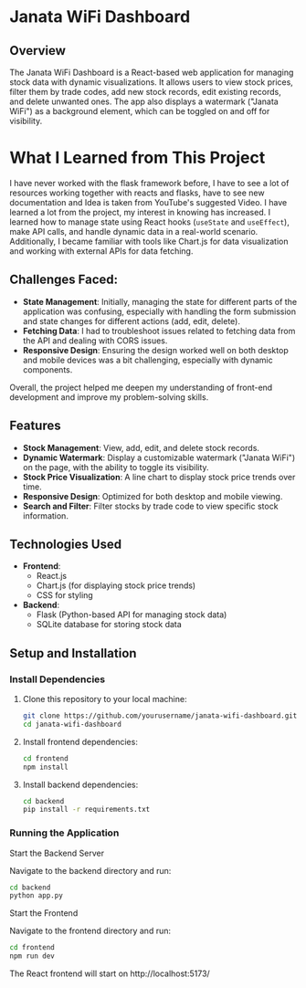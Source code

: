 # Janata WiFi Dashboard

## Overview

The Janata WiFi Dashboard is a React-based web application for managing stock data with dynamic visualizations. It allows users to view stock prices, filter them by trade codes, add new stock records, edit existing records, and delete unwanted ones. The app also displays a watermark ("Janata WiFi") as a background element, which can be toggled on and off for visibility.

# What I Learned from This Project

I have never worked with the flask framework before, I have to see a lot of resources working together with reacts and flasks, have to see new documentation and Idea is taken from YouTube's suggested Video. I have learned a lot from the project, my interest in knowing has increased. I learned how to manage state using React hooks (`useState` and `useEffect`), make API calls, and handle dynamic data in a real-world scenario. Additionally, I became familiar with tools like Chart.js for data visualization and working with external APIs for data fetching.

## Challenges Faced:
- **State Management**: Initially, managing the state for different parts of the application was confusing, especially with handling the form submission and state changes for different actions (add, edit, delete).
- **Fetching Data**: I had to troubleshoot issues related to fetching data from the API and dealing with CORS issues.
- **Responsive Design**: Ensuring the design worked well on both desktop and mobile devices was a bit challenging, especially with dynamic components.

Overall, the project helped me deepen my understanding of front-end development and improve my problem-solving skills.


## Features

- **Stock Management**: View, add, edit, and delete stock records.
- **Dynamic Watermark**: Display a customizable watermark ("Janata WiFi") on the page, with the ability to toggle its visibility.
- **Stock Price Visualization**: A line chart to display stock price trends over time.
- **Responsive Design**: Optimized for both desktop and mobile viewing.
- **Search and Filter**: Filter stocks by trade code to view specific stock information.
  
## Technologies Used

- **Frontend**: 
  - React.js
  - Chart.js (for displaying stock price trends)
  - CSS for styling
- **Backend**: 
  - Flask (Python-based API for managing stock data)   
  -  SQLite database for storing stock data

## Setup and Installation



### Install Dependencies

1. Clone this repository to your local machine:

    ```bash
    git clone https://github.com/yourusername/janata-wifi-dashboard.git
    cd janata-wifi-dashboard
    ```

2. Install frontend dependencies:

    ```bash
    cd frontend
    npm install
    ```

3. Install backend dependencies:
    ```bash
    cd backend
    pip install -r requirements.txt
    ```

### Running the Application

Start the Backend Server

Navigate to the backend directory and run:

```bash
cd backend
python app.py
 ```

Start the Frontend

Navigate to the frontend directory and run:

```bash
cd frontend
npm run dev
 ```

The React frontend will start on http://localhost:5173/

